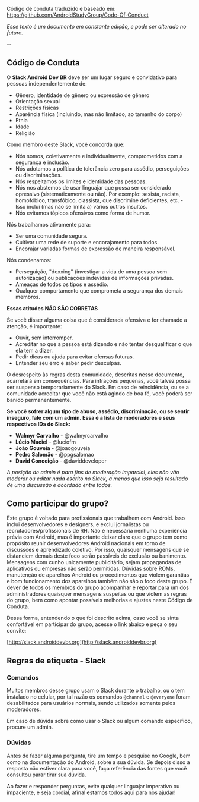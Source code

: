 
Código de conduta traduzido e baseado em: https://github.com/AndroidStudyGroup/Code-Of-Conduct

*Esse texto é um documento em constante edição, e pode ser alterado no futuro.*

--

## Código de Conduta

O **Slack Android Dev BR** deve ser um lugar seguro e convidativo para pessoas independentemente de:
- Gênero, identidade de gênero ou expressão de gênero
- Orientação sexual
- Restrições físicas
- Aparência física (incluindo, mas não limitado, ao tamanho do corpo)
- Etnia
- Idade
- Religião

Como membro deste Slack, você concorda que:

* Nós somos, coletivamente e individualmente, comprometidos com a segurança e inclusão.
* Nós adotamos a política de tolerância zero para assédio, perseguições ou discriminações.
* Nós respeitamos os limites e identidade das pessoas.
* Nós nos abstemos de usar linguajar que possa ser considerado opressivo (sistematicamente ou não). Por exemplo: sexista, racista, homofóbico, transfóbico, classista, que discrimine deficientes, etc. - Isso inclui (mas não se limita a) vários outros insultos.
* Nós evitamos tópicos ofensivos como forma de humor.

Nós trabalhamos ativamente para:

* Ser uma comunidade segura.
* Cultivar uma rede de suporte e encorajamento para todos.
* Encorajar variadas formas de expressão de maneira responsável.

Nós condenamos:

* Perseguição, "doxxing" (investigar a vida de uma pessoa sem autorização) ou publicações indevidas de informações privadas.
* Ameaças de todos os tipos e assédio.
* Qualquer comportamento que comprometa a segurança dos demais membros.

**Essas atitudes NÃO SÃO CORRETAS**

Se você disser alguma coisa que é considerada ofensiva e for chamado a atenção, é importante:

* Ouvir, sem interromper.
* Acreditar no que a pessoa está dizendo e não tentar desqualificar o que ela tem a dizer.
* Pedir dicas ou ajuda para evitar ofensas futuras.
* Entender seu erro e saber pedir desculpas.

O desrespeito às regras desta comunidade, descritas nesse documento, acarretará em consequências. Para infrações pequenas, você talvez possa ser suspenso temporariamente do Slack. Em caso de reincidência, ou se a comunidade acreditar que você não está agindo de boa fé, você poderá ser banido permanentemente.

**Se você sofrer algum tipo de abuso, assédio, discriminação, ou se sentir inseguro, fale com um admin. Essa é a lista de moderadores e seus respectivos IDs do Slack:**

* **Walmyr Carvalho** - @walmyrcarvalho
* **Lúcio Maciel** - @luciofm
* **João Gouveia** - @joaogouveia
* **Pedro Salomão** - @ppgsalomao
* **David Conceição** - @daviddeveloper

*A posição de admin é para fins de moderação imparcial, eles não vão moderar ou editar nada escrito no Slack, a menos que isso seja resultado de uma discussão e acordado entre todos.*

## Como participar do grupo?

Este grupo é voltado para profissionais que trabalhem com Android. Isso inclui desenvolvedores e designers, e exclui jornalistas ou recrutadores/profissionais de RH. Não é necessária nenhuma experiência prévia com Android, mas é importante deixar claro que o grupo tem como propósito reunir desenvolvedores Android nacionais em torno de discussões e aprendizado coletivo. Por isso, quaisquer mensagens que se distanciem demais deste foco serão passíveis de exclusão ou banimento. Mensagens com cunho unicamente publicitário, sejam propagandas de aplicativos ou empresas não serão permitidas. Dúvidas sobre ROMs, manutenção de aparelhos Android ou procedimentos que violem garantias e bom funcionamento dos aparelhos também não são o foco deste grupo. É dever de todos os membros do grupo acompanhar e reportar para um dos administradores quaisquer mensagens suspeitas ou que violem as regras do grupo, bem como apontar possíveis melhorias e ajustes neste Código de Conduta.

Dessa forma, entendendo o que foi descrito acima, caso você se sinta confortável em participar do grupo, acesse o link abaixo e peça o seu convite:

[http://slack.androiddevbr.org](http://slack.androiddevbr.org)

## Regras de etiqueta - Slack

### Comandos

Muitos membros desse grupo usam o Slack durante o trabalho, ou o tem instalado no celular, por tal razão os comandos `@channel` e `@everyone` foram desabilitados para usuários normais, sendo utilizados somente pelos moderadores.

Em caso de dúvida sobre como usar o Slack ou algum comando específico, procure um admin.

### Dúvidas

Antes de fazer alguma pergunta, tire um tempo e pesquise no Google, bem como na documentação do Android, sobre a sua dúvida. Se depois disso a resposta não estiver clara para você, faça referência das fontes que você consultou parar tirar sua dúvida.

Ao fazer e responder perguntas, evite qualquer linguajar imperativo ou impaciente, e seja cordial, afinal estamos todos aqui para nos ajudar!
